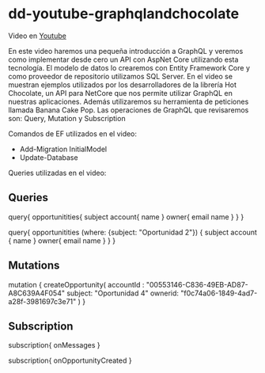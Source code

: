 # dd-youtube-graphqlandchocolate

Video en [Youtube](https://youtu.be/gOFziCMIyzM "Video en youtube")

En este video haremos una pequeña introducción a GraphQL y veremos como implementar desde cero un API con AspNet Core utilizando esta tecnología.
El modelo de datos lo crearemos con Entity Framework Core y como proveedor de repositorio utilizamos SQL Server.
En el video se muestran ejemplos utilizados por los desarrolladores de la librería Hot Chocolate, un API para NetCore que nos permite utilizar GraphQL en nuestras aplicaciones. Además utilizaremos su herramienta de peticiones llamada Banana Cake Pop.
Las operaciones de GraphQL que revisaremos son: Query, Mutation y Subscription

Comandos de EF utilizados en el video:
- Add-Migration InitialModel
- Update-Database

Queries utilizadas en el video:

## Queries
query{
  opportunitities{
    subject
    account{
      name
    }
    owner{
      email
      name
    }
  }
}

query{
  opportunitities (where: {subject: "Oportunidad 2"}) {
    subject
    account {
      name
    }
    owner{
      email
      name
    }
  }
}

## Mutations
mutation  {
  createOpportunity(
    accountId : "00553146-C836-49EB-AD87-A8C639A4F054"
     subject: "Oportunidad 4"
  ownerid: "f0c74a06-1849-4ad7-a28f-3981697c3e71"
  ) 
}

## Subscription

subscription{
  onMessages
}

subscription{
  onOpportunityCreated
}

